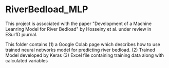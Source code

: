 # RiverBedload_MLP
This project is associated with the paper "Development of a Machine Leanring Model for River Bedload" by Hosseiny et al. under review in ESurfD journal. 

This folder contains 
(1) a Google Colab page which describes how to use trained neural networks model for predicting river bedload. 
(2) Trained Model developed by Keras
(3) Excel file containing training data along with calculated variables
